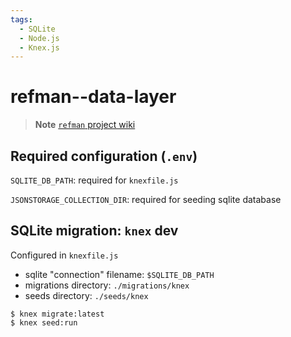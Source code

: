```yaml
---
tags:
  - SQLite
  - Node.js
  - Knex.js
---
```


# refman--data-layer

> **Note**
> [`refman` project wiki](https://github.com/chrjl/refman--docs/wiki)

## Required configuration (`.env`)

`SQLITE_DB_PATH`: required for `knexfile.js`

`JSONSTORAGE_COLLECTION_DIR`: required for seeding sqlite database

## SQLite migration: `knex` dev

Configured in `knexfile.js`

- sqlite "connection" filename: `$SQLITE_DB_PATH`
- migrations directory: `./migrations/knex`
- seeds directory: `./seeds/knex`

```console
$ knex migrate:latest
$ knex seed:run
```
